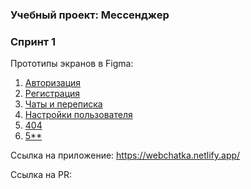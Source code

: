 ### Учебный проект: Мессенджер
### Спринт 1

Прототипы экранов в Figma: 

1. [Авторизация](https://www.figma.com/file/b27W7yQQClMuXRIrPnoqR0/AlexanderKa_sprint_1?node-id=1-2&t=M9j0f4zK2Ut2LSRs-4)
2. [Регистрация](https://www.figma.com/file/b27W7yQQClMuXRIrPnoqR0/AlexanderKa_sprint_1?node-id=1-25&t=M9j0f4zK2Ut2LSRs-4)
3. [Чаты и переписка](https://www.figma.com/file/b27W7yQQClMuXRIrPnoqR0/AlexanderKa_sprint_1?node-id=1-152&t=M9j0f4zK2Ut2LSRs-4) 
4. [Настройки пользователя](https://www.figma.com/file/b27W7yQQClMuXRIrPnoqR0/AlexanderKa_sprint_1?node-id=1-51&t=M9j0f4zK2Ut2LSRs-4)
5. [404](https://www.figma.com/file/b27W7yQQClMuXRIrPnoqR0/AlexanderKa_sprint_1?node-id=1-72&t=M9j0f4zK2Ut2LSRs-4)
6. [5**](https://www.figma.com/file/b27W7yQQClMuXRIrPnoqR0/AlexanderKa_sprint_1?node-id=1-102&t=M9j0f4zK2Ut2LSRs-4)

Ссылка на приложение:
https://webchatka.netlify.app/

Ссылка на PR:

